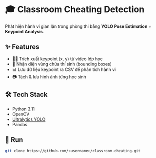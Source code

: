 # 🎓 Classroom Cheating Detection

Phát hiện hành vi gian lận trong phòng thi bằng **YOLO Pose Estimation** + **Keypoint Analysis**.

## ✨ Features
- 🧍‍♂️ Trích xuất keypoint (x, y) từ video lớp học
- 🎯 Nhận diện vùng chứa thí sinh (bounding boxes)
- 📊 Lưu dữ liệu keypoint ra CSV để phân tích hành vi
- 📷 Tách & lưu hình ảnh từng học sinh

## 🛠 Tech Stack
- Python 3.11
- OpenCV
- [Ultralytics YOLO](https://github.com/ultralytics/ultralytics)
- Pandas

## 🚀 Run
```bash
git clone https://github.com/<username>/classroom-cheating.git

